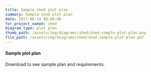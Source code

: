 ```yaml
---
title: Sample shed plot plan
summary: Sample shed plot plan
date: 2017-06-14 00:00:00
for_project_named: shed
diagram_type: plot plan
thumb_path: /assets/img/diagrams/shed/shed-sample-plot-plan.png
file_path: /assets/img/diagrams/shed/shed-sample-plot-plan.pdf
---
```

#### Sample plot plan
Download to see sample plan and requirements.
